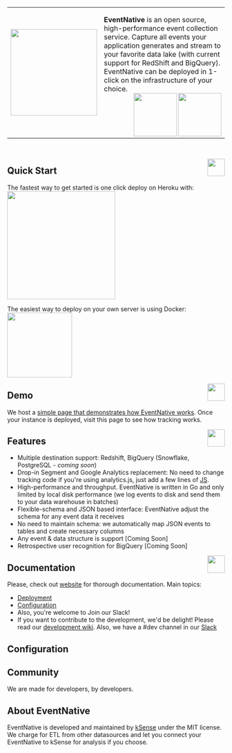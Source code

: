 <table><tr> 
  <td>  <img width="200"  src="https://track-demo.ksense.co/readme/en-round.png"></td>
  <td>

**EventNative** is an open source, high-performance event collection service. Capture all events your application generates and stream to your favorite data lake (with current support for RedShift and BigQuery). EventNative can be deployed in 1-click on the infrastructure of your choice.<br>
   <a href="https://circleci.com/gh/ksensehq/eventnative/tree/master"><img align="right" width="100" src="https://circleci.com/gh/ksensehq/eventnative/tree/master.svg?style=svg&circle-token=52a01ca8af325a73c950df2aa1953f68933383c3"></a> <a href=#><img align="right" width="100" src="https://track-demo.ksense.co/readme/made-with.svg"></a> </td>
   </tr>
</table><br>

<a href="#"><img align="right" src="https://track-demo.ksense.co/readme/start.svg" width="40px" /></a>

## Quick Start
The fastest way to get started is one click deploy on Heroku with:<br>
<a href="https://heroku.com/deploy?template=https://github.com/ksensehq/eventnative"><img src="https://www.herokucdn.com/deploy/button.svg" width="250px" /></a>


The easiest way to deploy on your own server is using Docker:<br>
<a href="https://app.gitbook.com/@eventnative/s/eventnative/deployment/deploy-with-docker"><img src="https://track-demo.ksense.co/readme/docker-new.png" width="150px" /></a>

<a href="#"><img align="right" src="https://track-demo.ksense.co/readme/demo-new.svg" width="40px" /></a>
## Demo

We host a [simple page that demonstrates how EventNative works](https://track-demo.ksense.co/). Once your instance is deployed, visit this page to see how tracking works.

<a href="#"><img align="right" src="https://track-demo.ksense.co/readme/features.svg" width="40px" /></a>

## Features

 * Multiple destination support: Redshift, BigQuery (Snowflake, PostgreSQL - *coming soon*)
 * Drop-in Segment and Google Analytics replacement: No need to change tracking code if you're using analytics.js, just add a few lines of [JS](https://app.gitbook.com/@eventnative/s/eventnative/javascript-integration).
 * High-performance and throughput. EventNative is written in Go and only limited by local disk performance (we log events to  disk and send them to your data warehouse in batches)
 * Flexible-schema and JSON based interface: EventNative adjust the schema for any event data it receives
 * No need to maintain schema: we automatically map JSON events to tables and create necessary columns
 * Any event & data structure is support [Coming Soon]
 * Retrospective user recognition for BigQuery [Coming Soon]


<a href="#"><img align="right" src="https://track-demo.ksense.co/readme/docs.svg" width="40px" /></a>

## Documentation

Please, check out [website](https://eventnative-docs.ksense.io) for thorough documentation. Main topics:
 * [Deployment](https://eventnative-docs.ksense.io/deployment)
 * [Configuration](https://eventnative-docs.ksense.io/configuration)
 * Also, you're welcome to Join our Slack!
 * If you want to contribute to the development, we'd be delight! Please read our [development wiki](https://github.com/ksensehq/eventnative/wiki). Also, we have a #dev channel in our [Slack](https://join.slack.com/t/eventnative/shared_invite/zt-gincgy2s-ZYwXXBjw_GIN1PhVzgaUNA)

## Configuration

##  Community
We are made for developers, by developers.

## About EventNative

EventNative is developed and maintained by [kSense](https://ksense.io/) under the MIT license. We charge for ETL from other datasources and let you connect your EventNative to kSense for analysis if you choose.

